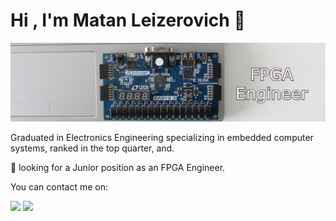 # Hi , I'm Matan Leizerovich 👋

![matanlaza89](https://raw.githubusercontent.com/matanlaza89/matanlaza89/main/banner.jpg)



Graduated in Electronics Engineering specializing in embedded computer systems, ranked in the top quarter, and.

🎯 looking for a Junior position as an FPGA Engineer.

You can contact me on:  

[<img src="https://img.shields.io/badge/LinkedIn-0077B5?style=for-the-badge&logo=linkedin&logoColor=white">](https://www.linkedin.com/in/matan-leizerovich-fpga-engineer/) 
[<img src="https://img.shields.io/badge/Gmail-D14836?style=for-the-badge&logo=gmail&logoColor=white">](matanlaza@gmail.com) 
